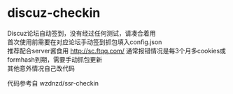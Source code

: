 # discuz-checkin
Discuz论坛自动签到，没有经过任何测试，请凑合着用  
首次使用前需要在对应论坛手动签到抓包填入config.json  
推荐配合server酱食用 http://sc.ftqq.com/ 
通常报错情况是每3个月多cookies或formhash到期，需要手动抓包更新  
其他意外情况自己改代码  

代码参考自 wzdnzd/ssr-checkin
